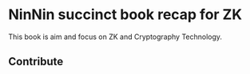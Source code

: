 # NinNin succinct book recap for ZK 

This book is aim and focus on ZK and Cryptography Technology.

## Contribute 

